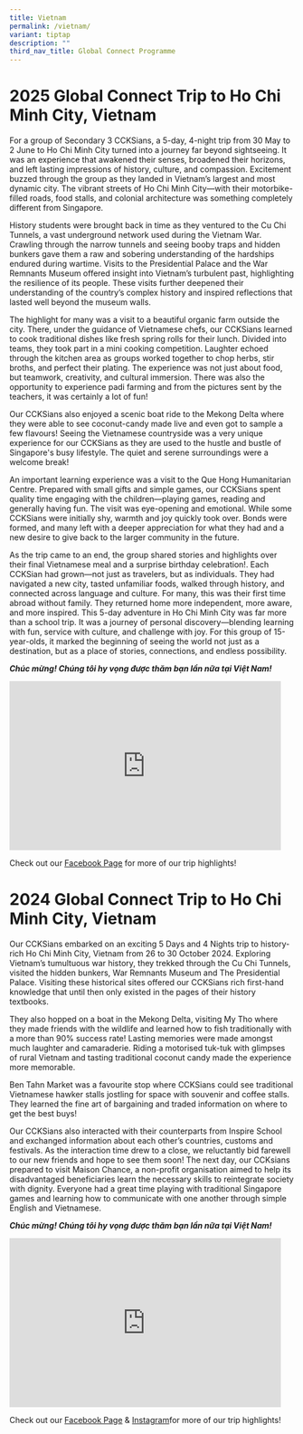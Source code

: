 ```yaml
---
title: Vietnam
permalink: /vietnam/
variant: tiptap
description: ""
third_nav_title: Global Connect Programme
---
```

<h1><strong>2025 Global Connect Trip to Ho Chi Minh City, Vietnam</strong></h1>
<p>For a group of Secondary 3 CCKSians, a 5-day, 4-night trip from 30 May
to 2 June to Ho Chi Minh City turned into a journey far beyond sightseeing.
It was an experience that awakened their senses, broadened their horizons,
and left lasting impressions of history, culture, and compassion. Excitement
buzzed through the group as they landed in Vietnam’s largest and most dynamic
city. The vibrant streets of Ho Chi Minh City—with their motorbike-filled
roads, food stalls, and colonial architecture was something completely
different from Singapore.</p>
<p>History students were brought back in time as they ventured to the Cu
Chi Tunnels, a vast underground network used during the Vietnam War. Crawling
through the narrow tunnels and seeing booby traps and hidden bunkers gave
them a raw and sobering understanding of the hardships endured during wartime.
Visits to the Presidential Palace and the War Remnants Museum offered insight
into Vietnam’s turbulent past, highlighting the resilience of its people.
These visits further deepened their understanding of the country’s complex
history and inspired reflections that lasted well beyond the museum walls.</p>
<p>The highlight for many was a visit to a beautiful organic farm outside
the city. There, under the guidance of Vietnamese chefs, our CCKSians learned
to cook traditional dishes like fresh spring rolls for their lunch. Divided
into teams, they took part in a mini cooking competition. Laughter echoed
through the kitchen area as groups worked together to chop herbs, stir
broths, and perfect their plating. The experience was not just about food,
but teamwork, creativity, and cultural immersion. There was also the opportunity
to experience padi farming and from the pictures sent by the teachers,
it was certainly a lot of fun!</p>
<p>Our CCKSians also enjoyed a scenic boat ride to the Mekong Delta where
they were able to see coconut-candy made live and even got to sample a
few flavours! Seeing the Vietnamese countryside was a very unique experience
for our CCKSians as they are used to the hustle and bustle of Singapore's
busy lifestyle. The quiet and serene surroundings were a welcome break!</p>
<p>An important learning experience was a visit to the Que Hong Humanitarian
Centre. Prepared with small gifts and simple games, our CCKSians spent
quality time engaging with the children—playing games, reading and generally
having fun. The visit was eye-opening and emotional. While some CCKSians
were initially shy, warmth and joy quickly took over. Bonds were formed,
and many left with a deeper appreciation for what they had and a new desire
to give back to the larger community in the future.</p>
<p>As the trip came to an end, the group shared stories and highlights over
their final Vietnamese meal and a surprise birthday celebration!. Each
CCKSian had grown—not just as travelers, but as individuals. They had navigated
a new city, tasted unfamiliar foods, walked through history, and connected
across language and culture. For many, this was their first time abroad
without family. They returned home more independent, more aware, and more
inspired. This 5-day adventure in Ho Chi Minh City was far more than a
school trip. It was a journey of personal discovery—blending learning with
fun, service with culture, and challenge with joy. For this group of 15-year-olds,
it marked the beginning of seeing the world not just as a destination,
but as a place of stories, connections, and endless possibility.</p>
<p><strong><em>Chúc mừng! Chúng tôi hy vọng được thăm bạn lần nữa tại Việt Nam!</em></strong>
</p>
<div class="iframe-wrapper">
<iframe height="299" width="480" allowfullscreen="true" frameborder="0" src="https://docs.google.com/presentation/d/e/2PACX-1vQGfOEYMQZMo6VLYhoa2kmsLIINrWAXglMIZNEJPd6eXwatC0Ek2uwC0S8bf13qRgQT_hVXbrx1Mm4A/pubembed?start=true&amp;loop=true&amp;delayms=3000"></iframe>
</div>
<p>Check out our <a href="https://www.facebook.com/CCKSians" rel="noopener noreferrer nofollow" target="_blank"><u>Facebook Page</u></a> for
more of our trip highlights!</p>
<h1><strong>2024 Global Connect Trip to Ho Chi Minh City, Vietnam</strong></h1>
<p>Our CCKSians embarked on an exciting 5 Days and 4 Nights trip to history-rich
Ho Chi Minh City, Vietnam from 26 to 30 October 2024. Exploring Vietnam’s
tumultuous war history, they trekked through the Cu Chi Tunnels, visited
the hidden bunkers, War Remnants Museum and The Presidential Palace. Visiting
these historical sites offered our CCKSians rich first-hand knowledge that
until then only existed in the pages of their history textbooks.</p>
<p>They also hopped on a boat in the Mekong Delta, visiting My Tho where
they made friends with the wildlife and learned how to fish traditionally
with a more than 90% success rate! Lasting memories were made amongst much
laughter and camaraderie. Riding a motorised tuk-tuk with glimpses of rural
Vietnam and tasting traditional coconut candy made the experience more
memorable.</p>
<p>Ben Tahn Market was a favourite stop where CCKSians could see traditional
Vietnamese hawker stalls jostling for space with souvenir and coffee stalls.
They learned the fine art of bargaining and traded information on where
to get the best buys!</p>
<p>Our CCKSians also interacted with their counterparts from Inspire School
and exchanged information about each other’s countries, customs and festivals.
As the interaction time drew to a close, we reluctantly bid farewell to
our new friends and hope to see them soon! The next day, our CCKsians prepared
to visit Maison Chance, a non-profit organisation aimed to help its disadvantaged
beneficiaries learn the necessary skills to reintegrate society with dignity.
Everyone had a great time playing with traditional Singapore games and
learning how to communicate with one another through simple English and
Vietnamese.</p>
<p><strong><em>Chúc mừng! Chúng tôi hy vọng được thăm bạn lần nữa tại Việt Nam!</em></strong>
</p>
<div class="iframe-wrapper">
<iframe height="299" width="480" allowfullscreen="true" frameborder="0" src="https://docs.google.com/presentation/d/e/2PACX-1vTm1D9NSkFbpaetjeFDhunAoVkNQu9eGBqokRfc43tr-pH8d_z754zfpbF8nDxRgI4XvuW_Ie_vyoPV/embed?start=true&amp;loop=true&amp;delayms=3000"></iframe>
</div>
<p>Check out our <a href="https://www.facebook.com/CCKSians" rel="noopener noreferrer nofollow" target="_blank">Facebook Page</a> &amp;
<a href="https://www.instagram.com/cckssofficial/" rel="noopener noreferrer nofollow" target="_blank">Instagram</a>for more of our trip highlights!</p>
<p></p>
